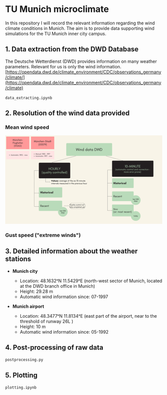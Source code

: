 # TU Munich microclimate
In this repository I will record the relevant information regarding the wind climate conditions in Munich. The aim is to provide data supporting wind simulations for the TU Munich inner city campus.

## 1. Data extraction from the DWD Database
The Deutsche Wetterdienst (DWD) provides information on many weather parameters. Relevant for us is only the wind information.
[https://opendata.dwd.de/climate_environment/CDC/observations_germany/climate/](https://opendata.dwd.de/climate_environment/CDC/observations_germany/climate)

`data_extracting.ipynb`

## 2. Resolution of the wind data provided
### Mean wind speed
![Resolution of DWD data](https://github.com/DavidMayoral/TU-Munich-microclimate/blob/main/QualityofDWDdata.png)

### Gust speed ("extreme winds")


## 3. Detailed information about the weather stations

- **Munich city**
  - Location: 48.1632ᵒN 11.5429ᵒE (north-west sector of Munich, located at the DWD branch office in Munich)
  - Height: 29.28 m
  - Automatic wind information since: 07-1997

- **Munich airport**
  - Location: 48.3477ᵒN 11.8134ᵒE (east part of the airport, near to the threshold of runway 26L )
  - Height: 10 m
  - Automatic wind information since: 05-1992

## 4. Post-processing of raw data
`postprocessing.py`


## 5. Plotting
`plotting.ipynb`
